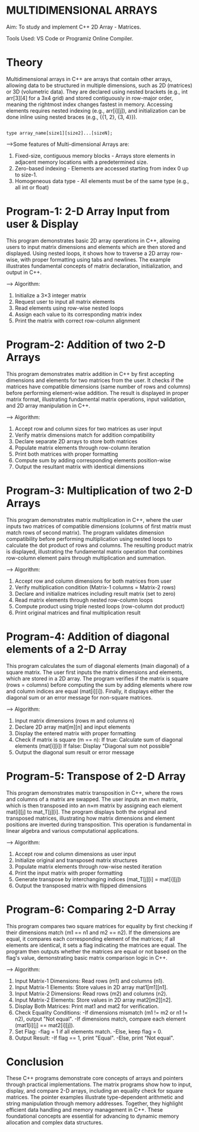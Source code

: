 # MULTIDIMENSIONAL ARRAYS

Aim: To study and implement C++ 2D Array - Matrices.

Tools Used: VS Code or Programiz Online Compiler.

# Theory

Multidimensional arrays in C++ are arrays that contain other arrays, allowing data to be structured in multiple dimensions, such as 2D (matrices) or 3D (volumetric data). They are declared using nested brackets (e.g., int arr[3][4] for a 3x4 grid) and stored contiguously in row-major order, meaning the rightmost index changes fastest in memory. Accessing elements requires nested indexing (e.g., arr[i][j]), and initialization can be done inline using nested braces (e.g., {{1, 2}, {3, 4}}).

```

type array_name[size1][size2]...[sizeN];

```
-->Some features of Multi-dimensional Arrays are:
1. Fixed-size, contiguous memory blocks - Arrays store elements in adjacent memory locations with a predetermined size.
2. Zero-based indexing - Elements are accessed starting from index 0 up to size-1.
3. Homogeneous data type - All elements must be of the same type (e.g., all int or float)

# Program-1: 2-D Array Input from user & Display

This program demonstrates basic 2D array operations in C++, allowing users to input matrix dimensions and elements which are then stored and displayed. Using nested loops, it shows how to traverse a 2D array row-wise, with proper formatting using tabs and newlines. The example illustrates fundamental concepts of matrix declaration, initialization, and output in C++.

--> Algorithm:

1. Initialize a 3×3 integer matrix
2. Request user to input all matrix elements
3. Read elements using row-wise nested loops
4. Assign each value to its corresponding matrix index
5. Print the matrix with correct row-column alignment

# Program-2: Addition of two 2-D Arrays

This program demonstrates matrix addition in C++ by first accepting dimensions and elements for two matrices from the user. It checks if the matrices have compatible dimensions (same number of rows and columns) before performing element-wise addition. The result is displayed in proper matrix format, illustrating fundamental matrix operations, input validation, and 2D array manipulation in C++.

--> Algorithm:

1. Accept row and column sizes for two matrices as user input
2. Verify matrix dimensions match for addition compatibility
3. Declare separate 2D arrays to store both matrices
4. Populate matrix elements through row-column iteration
5. Print both matrices with proper formatting
6. Compute sum by adding corresponding elements position-wise
7. Output the resultant matrix with identical dimensions

# Program-3: Multiplication of two 2-D Arrays

This program demonstrates matrix multiplication in C++, where the user inputs two matrices of compatible dimensions (columns of first matrix must match rows of second matrix). The program validates dimension compatibility before performing multiplication using nested loops to calculate the dot product of rows and columns. The resulting product matrix is displayed, illustrating the fundamental matrix operation that combines row-column element pairs through multiplication and summation.

--> Algorithm:

1. Accept row and column dimensions for both matrices from user
2. Verify multiplication condition (Matrix-1 columns = Matrix-2 rows)
3. Declare and initialize matrices including result matrix (set to zero)
4. Read matrix elements through nested row-column loops
5. Compute product using triple nested loops (row-column dot product)
6. Print original matrices and final multiplication result

# Program-4: Addition of diagonal elements of a 2-D Array

This program calculates the sum of diagonal elements (main diagonal) of a square matrix. The user first inputs the matrix dimensions and elements, which are stored in a 2D array. The program verifies if the matrix is square (rows = columns) before computing the sum by adding elements where row and column indices are equal (mat[i][i]). Finally, it displays either the diagonal sum or an error message for non-square matrices.

--> Algorithm:

1. Input matrix dimensions (rows m and columns n)
2. Declare 2D array mat[m][n] and input elements
3. Display the entered matrix with proper formatting
4. Check if matrix is square (m == n):
  If true: Calculate sum of diagonal elements (mat[i][i])
  If false: Display "Diagonal sum not possible"
5. Output the diagonal sum result or error message

# Program-5: Transpose of 2-D Array

This program demonstrates matrix transposition in C++, where the rows and columns of a matrix are swapped. The user inputs an m×n matrix, which is then transposed into an n×m matrix by assigning each element mat[i][j] to mat_T[j][i]. The program displays both the original and transposed matrices, illustrating how matrix dimensions and element positions are inverted during transposition. This operation is fundamental in linear algebra and various computational applications.

--> Algorithm:

1. Accept row and column dimensions as user input
2. Initialize original and transposed matrix structures
3. Populate matrix elements through row-wise nested iteration
4. Print the input matrix with proper formatting
5. Generate transpose by interchanging indices (mat_T[j][i] = mat[i][j])
6. Output the transposed matrix with flipped dimensions

# Program-6: Comparing 2-D Array

This program compares two square matrices for equality by first checking if their dimensions match (m1 == n1 and m2 == n2). If the dimensions are equal, it compares each corresponding element of the matrices; if all elements are identical, it sets a flag indicating the matrices are equal. The program then outputs whether the matrices are equal or not based on the flag's value, demonstrating basic matrix comparison logic in C++.

--> Algorithm:

1. Input Matrix-1 Dimensions: Read rows (m1) and columns (n1).
2. Input Matrix-1 Elements: Store values in 2D array mat1[m1][n1].
3. Input Matrix-2 Dimensions: Read rows (m2) and columns (n2).
4. Input Matrix-2 Elements: Store values in 2D array mat2[m2][n2].
5. Display Both Matrices: Print mat1 and mat2 for verification.
6. Check Equality Conditions:
  -If dimensions mismatch (m1 != m2 or n1 != n2), output "Not equal".
  -If dimensions match, compare each element (mat1[i][j] == mat2[i][j]).
7. Set Flag:
  -flag = 1 if all elements match.
  -Else, keep flag = 0.
8. Output Result:
  -If flag == 1, print "Equal".
  -Else, print "Not equal".

# Conclusion

These C++ programs demonstrate core concepts of arrays and pointers through practical implementations. The matrix programs show how to input, display, and compare 2-D arrays, including an equality check for square matrices. The pointer examples illustrate type-dependent arithmetic and string manipulation through memory addresses. Together, they highlight efficient data handling and memory management in C++. These foundational concepts are essential for advancing to dynamic memory allocation and complex data structures.
